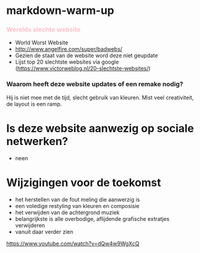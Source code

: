 # markdown-warm-up

 
### <span style="color:Pink"> Werelds slechte website </span>
* World Worst Website 
* http://www.angelfire.com/super/badwebs/
* Gezien de staat van de website word deze niet geupdate
* Lijst top 20 slechtste websites via google (https://www.victorweblog.nl/20-slechtste-websites/)

### Waarom heeft deze website updates of een remake nodig?
Hij is niet mee met de tijd, slecht gebruik van kleuren.
Mist veel creativiteit, de layout is een ramp.

# Is deze website aanwezig op sociale netwerken?
* neen

# Wijzigingen voor de toekomst

* het herstellen van de fout meling die aanwerzig is
* een voledige restyling van kleuren en composisie
* het verwijden van de achtergrond muziek
* belangrijkste is alle overbodige, aflijdende grafische extratjes verwijderen 
* vanuit daar verder zien


https://www.youtube.com/watch?v=dQw4w9WgXcQ
